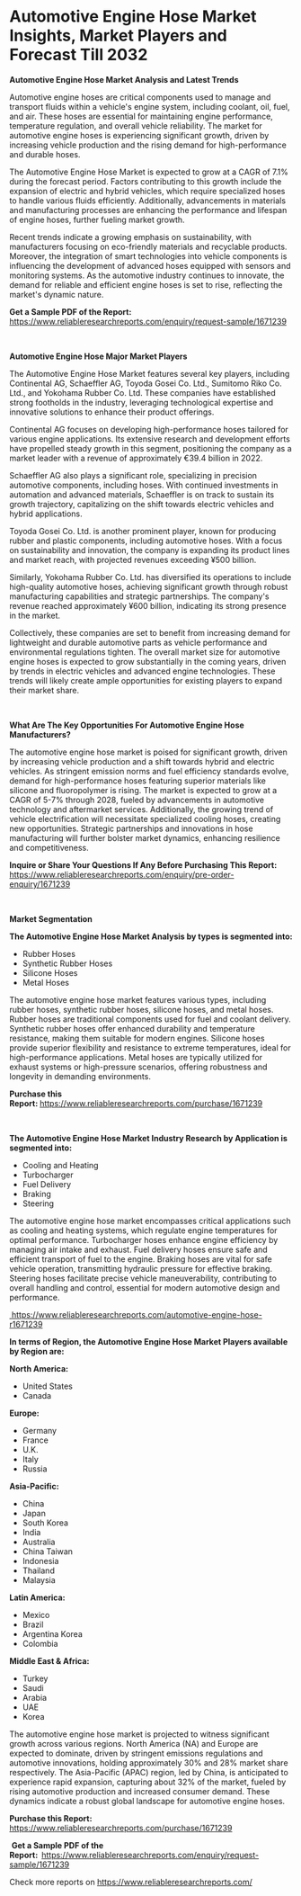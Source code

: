 <p><h1>Automotive Engine Hose Market Insights, Market Players and Forecast Till 2032</h1></p><p><strong>Automotive Engine Hose Market Analysis and Latest Trends</strong></p>
<p><p>Automotive engine hoses are critical components used to manage and transport fluids within a vehicle's engine system, including coolant, oil, fuel, and air. These hoses are essential for maintaining engine performance, temperature regulation, and overall vehicle reliability. The market for automotive engine hoses is experiencing significant growth, driven by increasing vehicle production and the rising demand for high-performance and durable hoses.</p><p>The Automotive Engine Hose Market is expected to grow at a CAGR of 7.1% during the forecast period. Factors contributing to this growth include the expansion of electric and hybrid vehicles, which require specialized hoses to handle various fluids efficiently. Additionally, advancements in materials and manufacturing processes are enhancing the performance and lifespan of engine hoses, further fueling market growth. </p><p>Recent trends indicate a growing emphasis on sustainability, with manufacturers focusing on eco-friendly materials and recyclable products. Moreover, the integration of smart technologies into vehicle components is influencing the development of advanced hoses equipped with sensors and monitoring systems. As the automotive industry continues to innovate, the demand for reliable and efficient engine hoses is set to rise, reflecting the market's dynamic nature.</p></p>
<p><strong>Get a Sample PDF of the Report:&nbsp;</strong> <a href="https://www.reliableresearchreports.com/enquiry/request-sample/1671239?utm_campaign=2797&utm_medium=2&utm_source=Github&utm_content=ia&utm_term=25032025&utm_id=automotive-engine-hose">https://www.reliableresearchreports.com/enquiry/request-sample/1671239</a></p>
<p>&nbsp;</p>
<p><strong>Automotive Engine Hose Major Market Players</strong></p>
<p><p>The Automotive Engine Hose Market features several key players, including Continental AG, Schaeffler AG, Toyoda Gosei Co. Ltd., Sumitomo Riko Co. Ltd., and Yokohama Rubber Co. Ltd. These companies have established strong footholds in the industry, leveraging technological expertise and innovative solutions to enhance their product offerings.</p><p>Continental AG focuses on developing high-performance hoses tailored for various engine applications. Its extensive research and development efforts have propelled steady growth in this segment, positioning the company as a market leader with a revenue of approximately €39.4 billion in 2022.</p><p>Schaeffler AG also plays a significant role, specializing in precision automotive components, including hoses. With continued investments in automation and advanced materials, Schaeffler is on track to sustain its growth trajectory, capitalizing on the shift towards electric vehicles and hybrid applications.</p><p>Toyoda Gosei Co. Ltd. is another prominent player, known for producing rubber and plastic components, including automotive hoses. With a focus on sustainability and innovation, the company is expanding its product lines and market reach, with projected revenues exceeding ¥500 billion.</p><p>Similarly, Yokohama Rubber Co. Ltd. has diversified its operations to include high-quality automotive hoses, achieving significant growth through robust manufacturing capabilities and strategic partnerships. The company's revenue reached approximately ¥600 billion, indicating its strong presence in the market.</p><p>Collectively, these companies are set to benefit from increasing demand for lightweight and durable automotive parts as vehicle performance and environmental regulations tighten. The overall market size for automotive engine hoses is expected to grow substantially in the coming years, driven by trends in electric vehicles and advanced engine technologies. These trends will likely create ample opportunities for existing players to expand their market share.</p></p>
<p>&nbsp;</p>
<p><strong>What Are The Key Opportunities For Automotive Engine Hose Manufacturers?</strong></p>
<p><p>The automotive engine hose market is poised for significant growth, driven by increasing vehicle production and a shift towards hybrid and electric vehicles. As stringent emission norms and fuel efficiency standards evolve, demand for high-performance hoses featuring superior materials like silicone and fluoropolymer is rising. The market is expected to grow at a CAGR of 5-7% through 2028, fueled by advancements in automotive technology and aftermarket services. Additionally, the growing trend of vehicle electrification will necessitate specialized cooling hoses, creating new opportunities. Strategic partnerships and innovations in hose manufacturing will further bolster market dynamics, enhancing resilience and competitiveness.</p></p>
<p><strong>Inquire or Share Your Questions If Any Before Purchasing This Report:</strong> <a href="https://www.reliableresearchreports.com/enquiry/pre-order-enquiry/1671239?utm_campaign=2797&utm_medium=2&utm_source=Github&utm_content=ia&utm_term=25032025&utm_id=automotive-engine-hose">https://www.reliableresearchreports.com/enquiry/pre-order-enquiry/1671239</a></p>
<p>&nbsp;</p>
<p><strong>Market Segmentation</strong></p>
<p><strong>The Automotive Engine Hose Market Analysis by types is segmented into:</strong></p>
<p><ul><li>Rubber Hoses</li><li>Synthetic Rubber Hoses</li><li>Silicone Hoses</li><li>Metal Hoses</li></ul></p>
<p><p>The automotive engine hose market features various types, including rubber hoses, synthetic rubber hoses, silicone hoses, and metal hoses. Rubber hoses are traditional components used for fuel and coolant delivery. Synthetic rubber hoses offer enhanced durability and temperature resistance, making them suitable for modern engines. Silicone hoses provide superior flexibility and resistance to extreme temperatures, ideal for high-performance applications. Metal hoses are typically utilized for exhaust systems or high-pressure scenarios, offering robustness and longevity in demanding environments.</p></p>
<p><strong>Purchase this Report:&nbsp;</strong><a href="https://www.reliableresearchreports.com/purchase/1671239?utm_campaign=2797&utm_medium=2&utm_source=Github&utm_content=ia&utm_term=25032025&utm_id=automotive-engine-hose">https://www.reliableresearchreports.com/purchase/1671239</a></p>
<p>&nbsp;</p>
<p><strong>The Automotive Engine Hose Market Industry Research by Application is segmented into:</strong></p>
<p><ul><li>Cooling and Heating</li><li>Turbocharger</li><li>Fuel Delivery</li><li>Braking</li><li>Steering</li></ul></p>
<p><p>The automotive engine hose market encompasses critical applications such as cooling and heating systems, which regulate engine temperatures for optimal performance. Turbocharger hoses enhance engine efficiency by managing air intake and exhaust. Fuel delivery hoses ensure safe and efficient transport of fuel to the engine. Braking hoses are vital for safe vehicle operation, transmitting hydraulic pressure for effective braking. Steering hoses facilitate precise vehicle maneuverability, contributing to overall handling and control, essential for modern automotive design and performance.</p></p>
<p><a href="https://www.reliableresearchreports.com/automotive-engine-hose-r1671239?utm_campaign=2797&utm_medium=2&utm_source=Github&utm_content=ia&utm_term=25032025&utm_id=automotive-engine-hose">&nbsp;https://www.reliableresearchreports.com/automotive-engine-hose-r1671239</a></p>
<p><strong>In terms of Region, the Automotive Engine Hose Market Players available by Region are:</strong></p>
<p>
    <p> <strong> North America: </strong>
        <ul>
            <li>United States</li>
            <li>Canada</li>
        </ul>
        </p> 
    <p> <strong> Europe: </strong>
        <ul>
            <li>Germany</li>
            <li>France</li>
            <li>U.K.</li>
            <li>Italy</li>
            <li>Russia</li>
        </ul>
        </p> 
    <p> <strong> Asia-Pacific: </strong>
        <ul>
            <li>China</li>
            <li>Japan</li>
            <li>South Korea</li>
            <li>India</li>
            <li>Australia</li>
            <li>China Taiwan</li>
            <li>Indonesia</li>
            <li>Thailand</li>
            <li>Malaysia</li>
        </ul>
        </p> 
    <p> <strong> Latin America: </strong>
        <ul>
            <li>Mexico</li>
            <li>Brazil</li>
            <li>Argentina Korea</li>
            <li>Colombia</li>
        </ul>
        </p> 
    <p> <strong> Middle East & Africa: </strong>
        <ul>
            <li>Turkey</li>
            <li>Saudi</li>
            <li>Arabia</li>
            <li>UAE</li>
            <li>Korea</li>
        </ul>
    </p>
    </p>
<p><p>The automotive engine hose market is projected to witness significant growth across various regions. North America (NA) and Europe are expected to dominate, driven by stringent emissions regulations and automotive innovations, holding approximately 30% and 28% market share respectively. The Asia-Pacific (APAC) region, led by China, is anticipated to experience rapid expansion, capturing about 32% of the market, fueled by rising automotive production and increased consumer demand. These dynamics indicate a robust global landscape for automotive engine hoses.</p></p>
<p><strong>Purchase this Report: </strong><a href="https://www.reliableresearchreports.com/purchase/1671239?utm_campaign=2797&utm_medium=2&utm_source=Github&utm_content=ia&utm_term=25032025&utm_id=automotive-engine-hose">https://www.reliableresearchreports.com/purchase/1671239</a></p>
<p>&nbsp;<strong>Get a Sample PDF of the Report:&nbsp;&nbsp;</strong><a href="https://www.reliableresearchreports.com/enquiry/request-sample/1671239?utm_campaign=2797&utm_medium=2&utm_source=Github&utm_content=ia&utm_term=25032025&utm_id=automotive-engine-hose">https://www.reliableresearchreports.com/enquiry/request-sample/1671239</a></p>
<p><strong></strong></p>
<p>Check more reports on <a href="https://www.reliableresearchreports.com/?utm_campaign=2797&utm_medium=2&utm_source=Github&utm_content=ia&utm_term=25032025&utm_id=automotive-engine-hose">https://www.reliableresearchreports.com/</a></p>